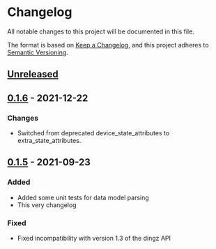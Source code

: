 # Changelog

All notable changes to this project will be documented in this file.

The format is based on [Keep a Changelog](https://keepachangelog.com/en/1.0.0/),
and this project adheres to [Semantic Versioning](https://semver.org/spec/v2.0.0.html).

## [Unreleased]

## [0.1.6] - 2021-12-22

### Changes

- Switched from deprecated device_state_attributes to extra_state_attributes.

## [0.1.5] - 2021-09-23

### Added

- Added some unit tests for data model parsing
- This very changelog

### Fixed

- Fixed incompatibility with version 1.3 of the dingz API

[Unreleased]: https://github.com/siku2/hass-dingz/compare/v0.1.6...HEAD
[0.1.6]: https://github.com/siku2/hass-dingz/compare/v0.1.5...v0.1.6
[0.1.5]: https://github.com/siku2/hass-dingz/compare/v0.1.4...v0.1.5
[0.1.4]: https://github.com/siku2/hass-dingz/releases/tag/v0.1.4
